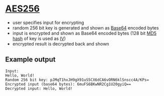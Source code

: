 # [AES256](https://en.wikipedia.org/wiki/Advanced_Encryption_Standard)
- user specifies input for encrypting
- random 256 bit key is generated and shown as [Base64](https://en.wikipedia.org/wiki/Base64) encoded bytes
- input is encrypted and shown as Base64 encoded bytes (128 bit [MD5 hash](https://en.wikipedia.org/wiki/MD5) of key is used as [IV](https://en.wikipedia.org/wiki/Initialization_vector))
- encrypted result is decrypted back and shown
## Example output
```
Input:
Hello, World!
Random 256 bit key: pJMqT1hxJH9gX91uS5CX6dCA6vORN6klSnscc4A/KPs=
Encrypted input (base64 bytes): 6muFS6BKwNR2Cg1U20gyiQ==
Decrypted input: Hello, World!
```